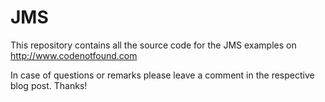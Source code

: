 JMS
===

This repository contains all the source code for the JMS examples on http://www.codenotfound.com

In case of questions or remarks please leave a comment in the respective blog post. Thanks!
